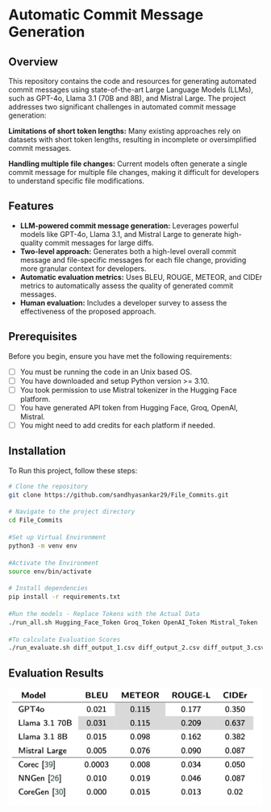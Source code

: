 # Automatic Commit Message Generation

## Overview
This repository contains the code and resources for generating automated commit messages using state-of-the-art Large Language Models (LLMs), such as GPT-4o, Llama 3.1 (70B and 8B), and Mistral Large. The project addresses two significant challenges in automated commit message generation:

**Limitations of short token lengths:** Many existing approaches rely on datasets with short token lengths, resulting in incomplete or oversimplified commit messages.

**Handling multiple file changes:** Current models often generate a single commit message for multiple file changes, making it difficult for developers to understand specific file modifications.


## Features
- **LLM-powered commit message generation:** Leverages powerful models like GPT-4o, Llama 3.1, and Mistral Large to generate high-quality commit messages for large diffs.
- **Two-level approach:** Generates both a high-level overall commit message and file-specific messages for each file change, providing more granular context for developers.
- **Automatic evaluation metrics:** Uses BLEU, ROUGE, METEOR, and CIDEr metrics to automatically assess the quality of generated commit messages.
- **Human evaluation:** Includes a developer survey to assess the effectiveness of the proposed approach.

## Prerequisites
Before you begin, ensure you have met the following requirements:
- [ ]  You must be running the code in an Unix based OS.
- [ ]  You have downloaded and setup Python version >= 3.10.
- [ ]  You took permission to use Mistral tokenizer in the Hugging Face platform.
- [ ]  You have generated API token from Hugging Face, Groq, OpenAI, Mistral.
- [ ]  You might need to add credits for each platform if needed.

## Installation

To Run this project, follow these steps:

```bash
# Clone the repository
git clone https://github.com/sandhyasankar29/File_Commits.git

# Navigate to the project directory
cd File_Commits

#Set up Virtual Environment
python3 -m venv env

#Activate the Environment
source env/bin/activate

# Install dependencies
pip install -r requirements.txt

#Run the models - Replace Tokens with the Actual Data
./run_all.sh Hugging_Face_Token Groq_Token OpenAI_Token Mistral_Token

#To calculate Evaluation Scores
./run_evaluate.sh diff_output_1.csv diff_output_2.csv diff_output_3.csv diff_output_4.csv diff_output_5.csv

```

## Evaluation Results
![Evaluation Results](Results/Automatic_Evaluation/Evaluation_Scores.png)
